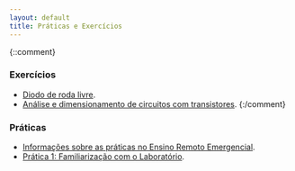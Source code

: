 ```yaml
---
layout: default
title: Práticas e Exercícios
---
```


{::comment} 
### Exercícios

* [Diodo de roda livre][ex-diodo].
* [Análise e dimensionamento de circuitos com transistores][ex-npn].
{:/comment} 

### Práticas
* [Informações sobre as práticas no Ensino Remoto Emergencial][praticas-ere].
* [Prática 1: Familiarização com o Laboratório][pratica1].

[pratica1]: pratica1/
[pratica2]: pratica2/
[pratica3]: pratica3/
[pratica4]: pratica4/
[praticas-ere]: praticas-ere/
[ex-diodo]: ex-diodo-solenoide/
[ex-npn]: ex-npn/
